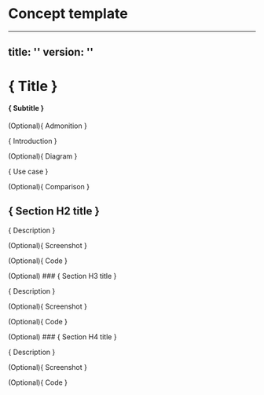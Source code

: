 # Concept template

<!-- Important: Remove all Markdown comments before publishing the topic. -->

<!--
Element reference table

| #   | Element                                   | Format                        | Required   | Depends on            |
|:----|:------------------------------------------|:------------------------------|:-----------|:----------------------|
| 1   | [Title](#title)                           | H1                            | Yes        | -                     |
| 2   | [Subtitle](#subtitle)                     | H4                            | Yes        | Title                 |
| 3   | [Admonition](#admonition)                 | Information admonition        | No         | -                     |
| 4   | [Introduction](#introduction)             | Paragraph                     | Yes        | -                     |
| 5   | [Diagram or image](#diagram-or-image)     | Mermaid diagram or image      | No         | Introduction          |
| 6   | [Use case example](#use-case-example)     | Paragraph, list               | No         | Introduction          |
| 7   | [Comparison](#comparison)                 | Paragraph, list, table        | No         | Introduction          |
| 8   | [`The basics`](#the-basics) heading       | H2                            | Yes        | -                     |
| 9   | [`The basics`](#the-basics) list          | Unordered list                | Yes        | `The basics` H2       |
| 10  | [H2 section](#h2-h4-sections) title       | H2                            | Yes        | -                     |
| 11  | [H2 section](#h2-h4-sections) content     | Paragraph, others             | Yes        | H2 section title      |
| 12  | [H3 section](#h2-h4-sections) title       | H3                            | No         | H2 section            |
| 13  | [H3 section](#h2-h4-sections) content     | Paragraph, others             | No         | H3 section title      |
| 14  | [H4 section](#h2-h4-sections) title       | H4                            | No         | H3 section            |
| 15  | [H4 section](#h2-h4-sections) content     | Paragraph, others             | No         | H4 section title      |
| 16  | [H5-H6 section](#h2-h4-sections)          | -                             | Forbidden  | -                     |
| 17  | [Further reading](#further-reading)       | -                             | Forbidden  | -                     |

-->

---
title: ''
version: ''
---

# { Title }

<!--
Concept titles guidelines:

- Concepts titles should be concise and descriptive, ideally no more than 60 characters, and avoid any confusion with procedures.
- Do not start with an action verb, do not use "how to" or "what is" in the title, and do not use the -ing form of verbs.
- Words like "guide", "understand", or "about" are commonly used in titles.

Some good examples for titles include:

- "Data privacy best practices"
- "Introduction to machine learning"
- "Understand cloud computing"
- "FAQ: Import data from Discord"

👉 For more information, check out [Concepts](../style-guide/concepts.md#title)
-->

#### { Subtitle }

<!--
One sentence that (a) defines the topic in plain language and (b) states the primary benefit or outcome. It answers the reader’s silent question, "Why should I care?".

Example: "You can configure custom environment variables so they are set every time you open a codespace, and you can ensure that temporary files are retained when the codespace stops."

👉 For more information, check out [Concepts](../style-guide/concepts.md#subtitle)
-->

(Optional){ Admonition }

<!--
This information-type admonition is exclusively to alert readers about who can use this feature. For example, a feature is only available to specific application role or using a specific tool or interface.

Example: "This feature is available to users with the **Admin** role in the application."

👉 For more information, check out [Admonitions](../style-guide/concepts.md#admonition)
-->

{ Introduction }

<!--
Start with a lead sentence or paragraph that explains the concept, its purpose, and its relevance. This should be concise and engaging, ideally no more than 50 words.

For example, "A webhook is a real-time HTTP callback that GitHub fires when repository events occur. You register an endpoint, select events, and GitHub delivers JSON payloads to your service within seconds."
-->

(Optional){ Diagram }

<!--
Use this section to include a diagram that visually represents the concept. This can help readers quickly grasp the main idea or flow of the concept.

If possible, usa a [Mermaid chart](https://mermaid-js.github.io/mermaid/#/) to create diagrams. If you need to use an image, place the image in the parent folder with the same name as the topic and include the alt-text image description.

👉 For more information, check out [Diagrams](../style-guide/working-with-media.md#diagrams)
-->

{ Use case }

<!--
Provide a concrete, real-world scenario for the product feature. It answers the reader's silent question, "How can I use this feature in my work?" Use a bullet list format to present multiple use cases clearly.

Example: "For example, you can configure custom environment variables so they are set every time you open a codespace, and you can ensure that temporary files are retained when the codespace stops."
-->

(Optional){ Comparison }

<!--
Use this section to compare other options and alternatives. This is specially useful when the concept has multiple implementations or approaches. Use a list or table format to clearly present the differences.
-->

## { Section H2 title }

{ Description }

(Optional){ Screenshot }

<!--
Guidelines:

- Use the .webp format for screenshots.
- Use a descriptive name for the screenshot. For example, "install-via-cli.webp".
- Include the alt-text image description.
- Place the screenshot in the parent folder with the same name as the topic. For example, if the topic name is "install-the-connector-via-the-cli.md", the screenshot should exist in a folder with the same name, "install-the-connector-via-the-cli".

👉 For more information, check out [Screenshots](../style-guide/working-with-media.md#screenshots)
-->

(Optional){ Code }

<!--
👉 For more information, check out [Code](../style-guide/working-with-media.md#code)
-->

(Optional) ### { Section H3 title }

<!--
H3 is used to break down the main H2 section into smaller, more manageable parts. Use it to provide additional details or sub-sections that are relevant to the main section.
-->

{ Description }

(Optional){ Screenshot }

(Optional){ Code }

(Optional) ### { Section H4 title }

<!--
H4 is the last header level you can use. Use it to provide additional details or sub-sections that are relevant to the main section.
-->

{ Description }

(Optional){ Screenshot }

(Optional){ Code }
